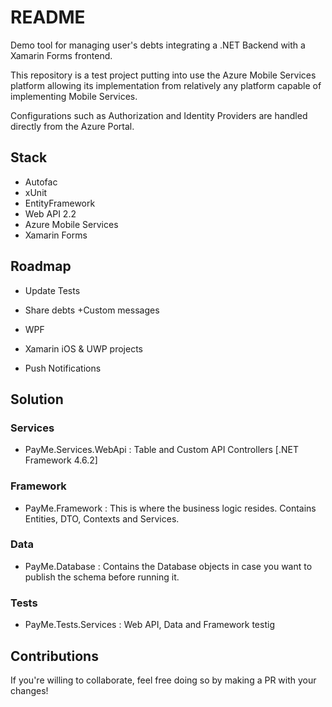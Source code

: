# README

Demo tool for managing user's debts integrating a .NET Backend with a Xamarin Forms frontend.


This repository is a test project putting into use the Azure Mobile Services platform allowing its implementation from relatively any platform capable of implementing Mobile Services.

Configurations such as Authorization and Identity Providers are handled directly from the Azure Portal.


## Stack

- Autofac
- xUnit
- EntityFramework
- Web API 2.2
- Azure Mobile Services
- Xamarin Forms

## Roadmap

- Update Tests

- Share debts +Custom messages

- WPF

- Xamarin iOS & UWP projects

- Push Notifications

## Solution

### Services

- PayMe.Services.WebApi : Table and Custom API Controllers [.NET Framework 4.6.2]


### Framework

- PayMe.Framework : This is where the business logic resides. Contains Entities, DTO, Contexts and Services. 


### Data

- PayMe.Database : Contains the Database objects in case you want to publish the schema before running it.


### Tests

- PayMe.Tests.Services : Web API, Data and Framework testig


## Contributions

If you're willing to collaborate, feel free doing so by making a PR with your changes!